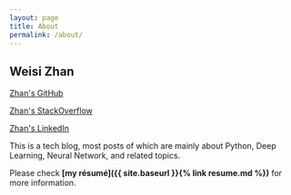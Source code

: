```yaml
---
layout: page
title: About
permalink: /about/
---
```


## Weisi Zhan

[Zhan's GitHub](https://github.com/wszhan)

[Zhan's StackOverflow](https://stackoverflow.com/users/8100760/weisi-zhan)

[Zhan's LinkedIn](https://www.linkedin.com/in/weisi-zhan-065205a2/)

This is a tech blog, most posts of which are mainly about Python, Deep Learning, Neural Network, and related topics.

Please check **[my résumé]({{ site.baseurl }}{% link resume.md %})** for more information.